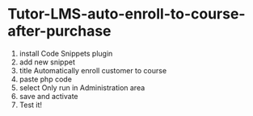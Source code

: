 # Tutor-LMS-auto-enroll-to-course-after-purchase
1. install Code Snippets plugin
2. add new snippet
3. title Automatically enroll customer to course
4. paste php code
5. select Only run in Administration area
6. save and activate
7. Test it!

